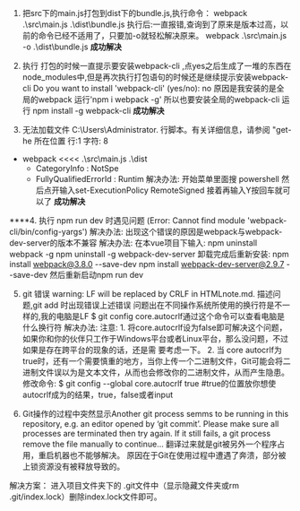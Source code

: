 1. 把src下的main.js打包到dist下的bundle.js,执行命令：
    webpack .\src\main.js .\dist\bundle.js
执行后:一直报错,查询到了原来是版本过高，以前的命令已经不适用了，只要加-o就轻松解决原来。
webpack .\src\main.js -o .\dist\bundle.js
        ******成功解决******

2. 执行 打包的时候一直提示要安装webpack-cli ,点yes之后生成了一堆的东西在node_modules中,但是再次执行打包语句的时候还是继续提示安装webpack-cli
  Do you want to install 'webpack-cli' (yes/no): no
原因是我安装的是全局的webpack 运行'npm i webpack -g'
所以也要安装全局的webpack-cli 运行 npm install -g webpack-cli
        ******成功解决******

3. 无法加载文件 C:\Users\Administrator.
行脚本。有关详细信息，请参阅 "get-he
所在位置 行:1 字符: 8
+ webpack <<<<  .\src\main.js .\dist
    + CategoryInfo          : NotSpe
    + FullyQualifiedErrorId : Runtim
解决办法:
    开始菜单里面搜 powershell 然后点开输入set-ExecutionPolicy RemoteSigned 接着再输入Y按回车就可以了
        ******成功解决******

****4. 执行 npm run dev 时遇见问题 (Error: Cannot find module 'webpack-cli/bin/config-yargs')
    解决办法: 
    出现这个错误的原因是webpack与webpack-dev-server的版本不兼容
    解决办法:
    在本vue项目下输入:
        npm uninstall  webpack -g
        npm uninstall -g webpack-dev-server
        卸载完成后重新安装:
        npm install webpack@3.8.0 --save-dev
        npm install webpack-dev-server@2.9.7 --save-dev
    然后重新启动npm run dev

5. git 错误 warning: LF will be replaced by CRLF in HTMLnote.md.
 描述问题,git add 时出现错误上述错误
 问题出在不同操作系统所使用的换行符是不一样的,我的电脑是LF
 $ git config core.autocrlf通过这个命令可以查看电脑是什么换行符
 解决办法:
  注意: 1. 将core.autocrlf设为false即可解决这个问题，如果你和你的伙伴只工作于Windows平台或者Linux平台，那么没问题，不过如果是存在跨平台的现象的话，还是需 要考虑一下。
        2. 当 core autocrlf为true时，还有一个需要慎重的地方，当你上传一个二进制文件，Git可能会将二进制文件误以为是文本文件，从而也会修改你的二进制文件，从而产生隐患。
    修改命令:
    $ git config --global core.autocrlf true   #true的位置放你想使autocrlf成为的结果，true，false或者input

6. Git操作的过程中突然显示Another git process semms to be running in this repository, e.g. an editor opened by ‘git commit’. Please make sure all processes are terminated then try again. If it still fails, a git process remove the file manually to continue…
翻译过来就是git被另外一个程序占用，重启机器也不能够解决。
原因在于Git在使用过程中遭遇了奔溃，部分被上锁资源没有被释放导致的。

解决方案：
    进入项目文件夹下的 .git文件中（显示隐藏文件夹或rm .git/index.lock）删除index.lock文件即可。
    